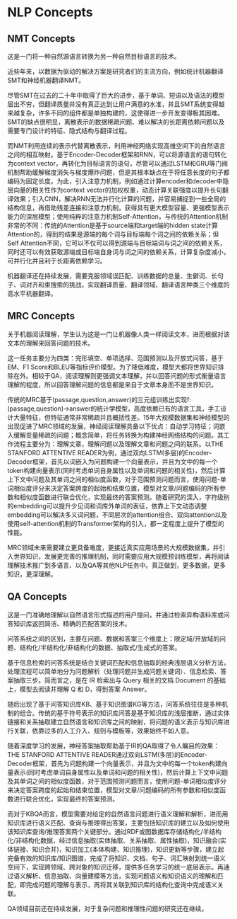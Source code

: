 # NLP Concepts

## NMT Concepts

这是一门将一种自然源语言转换为另一种自然目标语言的技术。

近些年来，以数据为驱动的解决方案是研究者们的主流方向，例如统计机器翻译SMT和神经机器翻译NMT。

尽管SMT在过去的二十年中取得了巨大的进步，基于单词、短语以及语法的模型层出不穷，但翻译质量并没有真正达到让用户满意的水准，并且SMT系统变得越来越复杂，许多不同的组件都是单独构建的，这使得进一步开发变得极其困难。SMT的缺点很明显，离散表示的数据稀疏问题、难以解决的长距离依赖问题以及需要专门设计的特征、隐式结构与翻译过程。

而NMT利用连续的表示代替离散表示，利用神经网络实现高维空间下的自然语言之间的相互映射。基于Encoder-Decoder框架和RNN，可以将源语言的语句转化为context vector，再转化为目标语言的语句，尽管可以通过LSTM和GRU等门阀机制帮助缓解梯度消失与梯度爆炸问题，但是其根本缺点在于将任意长度的句子都编码为固定长度。为此，引入注意力机制，例如通过计算encoder和decoder中隐层向量的相关性作为context vector的加权权重，动态计算关联强度以提升长句翻译效果；引入CNN，解决RNN无法并行化计算的问题，并容易捕捉到一些全局的结构信息，再借助残差连接和注意力机制，获得具有更大模型容量、更强模型表示能力的深层模型；使用纯粹的注意力机制Self-Attention，与传统的Attention机制非常的不同：传统的Attention是基于source端和target端的hidden state计算Attention的，得到的结果是源端的每个词与目标端每个词之间的依赖关系；但Self Attention不同，它可以不仅可以得到源端与目标端词与词之间的依赖关系，同时还可以有效获取源端或目标端自身词与词之间的依赖关系，计算复杂度减小，可并行化并且利于长距离依赖学习。

机器翻译还在持续发展，需要克服领域误匹配、训练数据的总量、生僻词、长句子、词对齐和束搜索的挑战，实现翻译质量、翻译领域、翻译语言种类三个维度的高水平机器翻译。

## MRC Concepts

关于机器阅读理解，学生认为这是一门让机器像人类一样阅读文本，进而根据对该文本的理解来回答问题的技术。

这一任务主要分为四类：完形填空、单项选择、范围预测以及开放式问答，基于EM、F1 Score和BLEU等指标评价模型。为了降低难度，模型大都将世界知识排除在外。相较于QA，阅读理解则更强调文本理解，并以回答问题的形式衡量语言理解的程度，所以回答理解问题的信息都是来自于文章本身而不是世界知识。

传统的MRC基于(passage,question,answer)的三元组训练出实现f:(passage,question)->answer的统计学模型，高度依赖已有的语言工具，手工设计大量特征，但特征通常非常稀疏并且概括性差。15年大规模数据集和神经模型的出现促进了MRC领域的发展，神经阅读理解具备以下优点：自动学习特征；词嵌入缓解变量稀疏的问题；概念简单，将任务转换为构建神经网络结构的问题。其工作流程主要分为：理解文章，理解问题以及理解文章和问题之间的联系。以THE STANFORD ATTENTIVE READER为例，通过双向LSTM(多层)的Encoder-Decoder框架，首先以词嵌入为问题构建一个向量表示，并且为文中的每一个token构建向量表示(同时考虑单词自身属性以及单词和问题的相关性)，然后计算上下文中问题及其单词之间的相似度函数，对于范围预测问题而言，使用问题-单词相似度评分来决定答案跨度的起始和结束位置，模型对文章/问题编码的所有参数和相似度函数进行联合优化，实现最终的答案预测。随着研究的深入，字符级别的embedding可以提升少见词和词库外单词的表征，依靠上下文动态调整embedding可以解决多义词问题，不同层次的attention组合、双向attention以及使用self-attention机制的Transformer架构的引入，都一定程度上提升了模型的性能。

MRC领域未来需要建立更具备难度，更接近真实应用场景的大规模数据集，并引入世界知识，发展更完善的推理机制，同时需要应用大规模预训练模型，再将阅读理解技术推广到多语言、以及QA等其他NLP任务中。真正做到，更多数据，更多知识，更深理解。

## QA Concepts

这是一门准确地理解以自然语言形式描述的用户提问，并通过检索异构语料库或问答知识库返回简洁、精确的匹配答案的技术。

问答系统之间的区别，主要在问题、数据和答案三个维度上：限定域/开放域的问题、结构化/半结构化/非结构化的数据、抽取式/生成式的答案。

基于信息检索的问答系统是结合关键词匹配和信息抽取的经典浅层语义分析方法，处理流程可以简单地分为问题解析（处理问题并生成问题关键词）、信息检索、答案抽取三步。简而言之，是在 IR 检索出与 Query 相关的文档 Document 的基础上，模型去阅读并理解 Q 和 D，得到答案 Answer。

随后出现了基于问答知识库KB、基于知识图谱KG等方法，问答系统往往是多种机制的组合。传统的基于符号表示的知识库问答是基于知识库的浅层推断，通过实体链接和关系抽取建立自然语言和知识库之间的映射，将问题的语义表示与知识库进行关联，依靠过多的人工介入、规则与模板等，效果始终不如人意。

随着深度学习的发展，神经答案抽取帮助基于IR的QA取得了令人瞩目的效果：THE STANFORD ATTENTIVE READER通过双向LSTM(多层)的Encoder-Decoder框架，首先为问题构建一个向量表示，并且为文中的每一个token构建向量表示(同时考虑单词自身属性以及单词和问题的相关性)，然后计算上下文中问题及其单词之间的相似度函数，对于范围预测问题而言，使用问题-单词相似度评分来决定答案跨度的起始和结束位置，模型对文章/问题编码的所有参数和相似度函数进行联合优化，实现最终的答案预测。

而对于KBQA而言，模型需要对给定的自然语言问题进行语义理解和解析，进而用知识库进行语义匹配、查询与推理得出答案，主要包括知识库的建立以及如何使用该知识库查询/推理答案两个关键部分。通过RDF或图数据库存储结构化/半结构化/非结构化数据，经过信息抽取(实体抽取、关系抽取、属性抽取)，知识融合(实体链接、知识合并)，知识加工(本体构建、知识推理)，知识更新等步骤，建立起完备有效的知识库/知识图谱，完成了将知识、文档、句子、词汇映射到统一语义空间下，实现跨领域、跨对象的知识迁移，提供多任务学习的统一底层表示。再通过语义解析、信息抽取、向量建模等方法，实现问题语义和知识语义的理解和匹配，即完成问题的理解与表示，再将其关联到知识库的结构化查询中完成语义关联。

QA领域目前还在持续发展，对于复杂问题和推理性问题的研究还在继续。